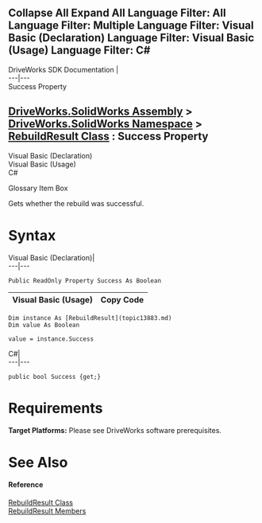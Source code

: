        

 Collapse All Expand All  Language Filter: All  Language Filter: Multiple  Language Filter: Visual Basic (Declaration) Language Filter: Visual Basic (Usage) Language Filter: C#  
---  
DriveWorks SDK Documentation  |   
---|---  
Success Property   
  
[DriveWorks.SolidWorks Assembly](topic13342.md) > [DriveWorks.SolidWorks Namespace](topic13345.md) > [RebuildResult Class](topic13883.md) : Success Property  
---  
  
Visual Basic (Declaration)    
Visual Basic (Usage)    
C# 

Glossary Item Box

Gets whether the rebuild was successful. 

# Syntax

Visual Basic (Declaration)|   
---|---  
      
    
    Public ReadOnly Property Success As Boolean  
  
Visual Basic (Usage)| Copy Code  
---|---  
      
    
    Dim instance As [RebuildResult](topic13883.md)
    Dim value As Boolean
     
    value = instance.Success  
  
C#|   
---|---  
      
    
    public bool Success {get;}  
  
# Requirements

**Target Platforms:** Please see DriveWorks software prerequisites.

# See Also

#### Reference

[RebuildResult Class](topic13883.md)   
[RebuildResult Members](topic13884.md)


